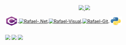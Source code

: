 
<div align="center">
  <a href="https:/https://github.com/RafaelRaspante">
  <img height="180em" src="https://github-readme-stats.vercel.app/api?username=RafaelRaspante&show_icons=true&theme=dark&include_all_commits=true&count_private=true"/>
  <img height="180em" src="https://github-readme-stats.vercel.app/api/top-langs/?username=RafaelRaspante&layout=compact&langs_count=7&theme=dark"/>
</div>

<div style="display: inline_block"><br>
  <img align="center" alt="Rafael-Csharp" height="30" width="40" src="https://raw.githubusercontent.com/devicons/devicon/master/icons/csharp/csharp-original.svg">
  <img align="center" alt="Rafael-.Net" height="30" src="https://cdn.jsdelivr.net/gh/devicons/devicon/icons/dotnetcore/dotnetcore-original.svg" />
  <img align="center" alt="Rafael-Visual" height="30" width="40" src="https://cdn.jsdelivr.net/gh/devicons/devicon/icons/visualstudio/visualstudio-plain.svg" />
  <img align="center" alt="Rafael-Git" height="30" width="40" src="https://cdn.jsdelivr.net/gh/devicons/devicon/icons/git/git-original.svg">
  <img align="center" alt="Rafael-Python" height="30" width="40" src="https://raw.githubusercontent.com/devicons/devicon/master/icons/python/python-original.svg">

</div>

##

<div> 
  <a href="https://wa.me/5561996607722" target="_blank"><img src="https://img.shields.io/badge/WhatsApp-25D366?style=for-the-badge&logo=whatsapp&logoColor=white" target="_blank"></a>
   <a href = "mailto:rafael_souzaxx@hotmail.com"><img src="https://img.shields.io/badge/-Email-%23333?style=for-the-badge&logo=gmail&logoColor=white" target="_blank"></a>  	  <a href="https://https://www.linkedin.com/in/rafael-raspante-578688232/" target="_blank"><img src="https://img.shields.io/badge/-LinkedIn-%230077B5?style=for-the-badge&logo=linkedin&logoColor=white" target="_blank"></a> 
  </div>
